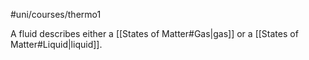 #uni/courses/thermo1 

A fluid describes either a [[States of Matter#Gas|gas]] or a [[States of Matter#Liquid|liquid]].
